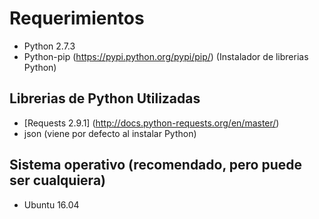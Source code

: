 # Requerimientos
* Python 2.7.3
* Python-pip (https://pypi.python.org/pypi/pip/) (Instalador de librerias Python)

## Librerias de Python Utilizadas
* [Requests 2.9.1] (http://docs.python-requests.org/en/master/)
* json (viene por defecto al instalar Python)

## Sistema operativo (recomendado, pero puede ser cualquiera)

* Ubuntu 16.04
